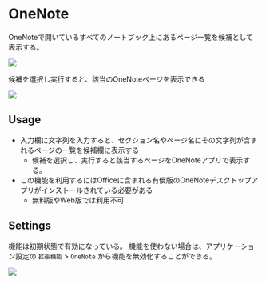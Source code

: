 # OneNote

OneNoteで開いているすべてのノートブック上にあるページ一覧を候補として表示する。

![](../image/adhoc-command/onenote/introduction.png)

候補を選択し実行すると、該当のOneNoteページを表示できる

![](../image/adhoc-command/onenote/introduction2.png)

## Usage

- 入力欄に文字列を入力すると、セクション名やページ名にその文字列が含まれるページの一覧を候補欄に表示する
  - 候補を選択し、実行すると該当するページをOneNoteアプリで表示する。
- この機能を利用するにはOfficeに含まれる有償版のOneNoteデスクトップアプリがインストールされている必要がある
  - 無料版やWeb版では利用不可

## Settings

機能は初期状態で有効になっている。
機能を使わない場合は、アプリケーション設定の `拡張機能` > `OneNote` から機能を無効化することができる。  

![](../image/adhoc-command/onenote/appsetting.png)

